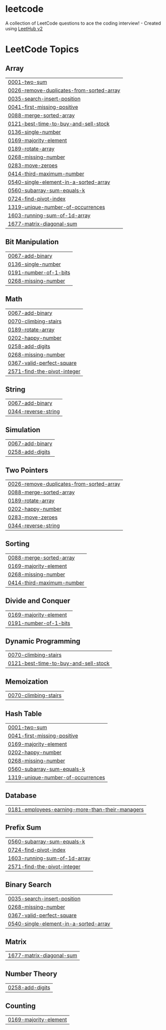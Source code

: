 # leetcode
A collection of LeetCode questions to ace the coding interview! - Created using [LeetHub v2](https://github.com/arunbhardwaj/LeetHub-2.0)

<!---LeetCode Topics Start-->
# LeetCode Topics
## Array
|  |
| ------- |
| [0001-two-sum](https://github.com/shrivignesh47/leetcode/tree/master/0001-two-sum) |
| [0026-remove-duplicates-from-sorted-array](https://github.com/shrivignesh47/leetcode/tree/master/0026-remove-duplicates-from-sorted-array) |
| [0035-search-insert-position](https://github.com/shrivignesh47/leetcode/tree/master/0035-search-insert-position) |
| [0041-first-missing-positive](https://github.com/shrivignesh47/leetcode/tree/master/0041-first-missing-positive) |
| [0088-merge-sorted-array](https://github.com/shrivignesh47/leetcode/tree/master/0088-merge-sorted-array) |
| [0121-best-time-to-buy-and-sell-stock](https://github.com/shrivignesh47/leetcode/tree/master/0121-best-time-to-buy-and-sell-stock) |
| [0136-single-number](https://github.com/shrivignesh47/leetcode/tree/master/0136-single-number) |
| [0169-majority-element](https://github.com/shrivignesh47/leetcode/tree/master/0169-majority-element) |
| [0189-rotate-array](https://github.com/shrivignesh47/leetcode/tree/master/0189-rotate-array) |
| [0268-missing-number](https://github.com/shrivignesh47/leetcode/tree/master/0268-missing-number) |
| [0283-move-zeroes](https://github.com/shrivignesh47/leetcode/tree/master/0283-move-zeroes) |
| [0414-third-maximum-number](https://github.com/shrivignesh47/leetcode/tree/master/0414-third-maximum-number) |
| [0540-single-element-in-a-sorted-array](https://github.com/shrivignesh47/leetcode/tree/master/0540-single-element-in-a-sorted-array) |
| [0560-subarray-sum-equals-k](https://github.com/shrivignesh47/leetcode/tree/master/0560-subarray-sum-equals-k) |
| [0724-find-pivot-index](https://github.com/shrivignesh47/leetcode/tree/master/0724-find-pivot-index) |
| [1319-unique-number-of-occurrences](https://github.com/shrivignesh47/leetcode/tree/master/1319-unique-number-of-occurrences) |
| [1603-running-sum-of-1d-array](https://github.com/shrivignesh47/leetcode/tree/master/1603-running-sum-of-1d-array) |
| [1677-matrix-diagonal-sum](https://github.com/shrivignesh47/leetcode/tree/master/1677-matrix-diagonal-sum) |
## Bit Manipulation
|  |
| ------- |
| [0067-add-binary](https://github.com/shrivignesh47/leetcode/tree/master/0067-add-binary) |
| [0136-single-number](https://github.com/shrivignesh47/leetcode/tree/master/0136-single-number) |
| [0191-number-of-1-bits](https://github.com/shrivignesh47/leetcode/tree/master/0191-number-of-1-bits) |
| [0268-missing-number](https://github.com/shrivignesh47/leetcode/tree/master/0268-missing-number) |
## Math
|  |
| ------- |
| [0067-add-binary](https://github.com/shrivignesh47/leetcode/tree/master/0067-add-binary) |
| [0070-climbing-stairs](https://github.com/shrivignesh47/leetcode/tree/master/0070-climbing-stairs) |
| [0189-rotate-array](https://github.com/shrivignesh47/leetcode/tree/master/0189-rotate-array) |
| [0202-happy-number](https://github.com/shrivignesh47/leetcode/tree/master/0202-happy-number) |
| [0258-add-digits](https://github.com/shrivignesh47/leetcode/tree/master/0258-add-digits) |
| [0268-missing-number](https://github.com/shrivignesh47/leetcode/tree/master/0268-missing-number) |
| [0367-valid-perfect-square](https://github.com/shrivignesh47/leetcode/tree/master/0367-valid-perfect-square) |
| [2571-find-the-pivot-integer](https://github.com/shrivignesh47/leetcode/tree/master/2571-find-the-pivot-integer) |
## String
|  |
| ------- |
| [0067-add-binary](https://github.com/shrivignesh47/leetcode/tree/master/0067-add-binary) |
| [0344-reverse-string](https://github.com/shrivignesh47/leetcode/tree/master/0344-reverse-string) |
## Simulation
|  |
| ------- |
| [0067-add-binary](https://github.com/shrivignesh47/leetcode/tree/master/0067-add-binary) |
| [0258-add-digits](https://github.com/shrivignesh47/leetcode/tree/master/0258-add-digits) |
## Two Pointers
|  |
| ------- |
| [0026-remove-duplicates-from-sorted-array](https://github.com/shrivignesh47/leetcode/tree/master/0026-remove-duplicates-from-sorted-array) |
| [0088-merge-sorted-array](https://github.com/shrivignesh47/leetcode/tree/master/0088-merge-sorted-array) |
| [0189-rotate-array](https://github.com/shrivignesh47/leetcode/tree/master/0189-rotate-array) |
| [0202-happy-number](https://github.com/shrivignesh47/leetcode/tree/master/0202-happy-number) |
| [0283-move-zeroes](https://github.com/shrivignesh47/leetcode/tree/master/0283-move-zeroes) |
| [0344-reverse-string](https://github.com/shrivignesh47/leetcode/tree/master/0344-reverse-string) |
## Sorting
|  |
| ------- |
| [0088-merge-sorted-array](https://github.com/shrivignesh47/leetcode/tree/master/0088-merge-sorted-array) |
| [0169-majority-element](https://github.com/shrivignesh47/leetcode/tree/master/0169-majority-element) |
| [0268-missing-number](https://github.com/shrivignesh47/leetcode/tree/master/0268-missing-number) |
| [0414-third-maximum-number](https://github.com/shrivignesh47/leetcode/tree/master/0414-third-maximum-number) |
## Divide and Conquer
|  |
| ------- |
| [0169-majority-element](https://github.com/shrivignesh47/leetcode/tree/master/0169-majority-element) |
| [0191-number-of-1-bits](https://github.com/shrivignesh47/leetcode/tree/master/0191-number-of-1-bits) |
## Dynamic Programming
|  |
| ------- |
| [0070-climbing-stairs](https://github.com/shrivignesh47/leetcode/tree/master/0070-climbing-stairs) |
| [0121-best-time-to-buy-and-sell-stock](https://github.com/shrivignesh47/leetcode/tree/master/0121-best-time-to-buy-and-sell-stock) |
## Memoization
|  |
| ------- |
| [0070-climbing-stairs](https://github.com/shrivignesh47/leetcode/tree/master/0070-climbing-stairs) |
## Hash Table
|  |
| ------- |
| [0001-two-sum](https://github.com/shrivignesh47/leetcode/tree/master/0001-two-sum) |
| [0041-first-missing-positive](https://github.com/shrivignesh47/leetcode/tree/master/0041-first-missing-positive) |
| [0169-majority-element](https://github.com/shrivignesh47/leetcode/tree/master/0169-majority-element) |
| [0202-happy-number](https://github.com/shrivignesh47/leetcode/tree/master/0202-happy-number) |
| [0268-missing-number](https://github.com/shrivignesh47/leetcode/tree/master/0268-missing-number) |
| [0560-subarray-sum-equals-k](https://github.com/shrivignesh47/leetcode/tree/master/0560-subarray-sum-equals-k) |
| [1319-unique-number-of-occurrences](https://github.com/shrivignesh47/leetcode/tree/master/1319-unique-number-of-occurrences) |
## Database
|  |
| ------- |
| [0181-employees-earning-more-than-their-managers](https://github.com/shrivignesh47/leetcode/tree/master/0181-employees-earning-more-than-their-managers) |
## Prefix Sum
|  |
| ------- |
| [0560-subarray-sum-equals-k](https://github.com/shrivignesh47/leetcode/tree/master/0560-subarray-sum-equals-k) |
| [0724-find-pivot-index](https://github.com/shrivignesh47/leetcode/tree/master/0724-find-pivot-index) |
| [1603-running-sum-of-1d-array](https://github.com/shrivignesh47/leetcode/tree/master/1603-running-sum-of-1d-array) |
| [2571-find-the-pivot-integer](https://github.com/shrivignesh47/leetcode/tree/master/2571-find-the-pivot-integer) |
## Binary Search
|  |
| ------- |
| [0035-search-insert-position](https://github.com/shrivignesh47/leetcode/tree/master/0035-search-insert-position) |
| [0268-missing-number](https://github.com/shrivignesh47/leetcode/tree/master/0268-missing-number) |
| [0367-valid-perfect-square](https://github.com/shrivignesh47/leetcode/tree/master/0367-valid-perfect-square) |
| [0540-single-element-in-a-sorted-array](https://github.com/shrivignesh47/leetcode/tree/master/0540-single-element-in-a-sorted-array) |
## Matrix
|  |
| ------- |
| [1677-matrix-diagonal-sum](https://github.com/shrivignesh47/leetcode/tree/master/1677-matrix-diagonal-sum) |
## Number Theory
|  |
| ------- |
| [0258-add-digits](https://github.com/shrivignesh47/leetcode/tree/master/0258-add-digits) |
## Counting
|  |
| ------- |
| [0169-majority-element](https://github.com/shrivignesh47/leetcode/tree/master/0169-majority-element) |
<!---LeetCode Topics End-->